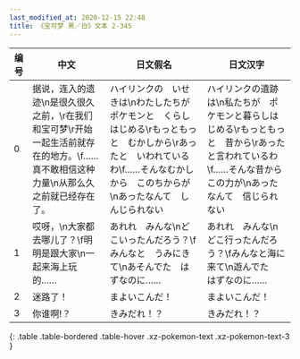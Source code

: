 ```yaml
---
last_modified_at: 2020-12-15 22:48
title: 《宝可梦 黑／白》文本 2-345
---
```

| 编号 | 中文 | 日文假名 | 日文汉字 |
| ---- | ---- | ---- | --- |
| 0 | 据说，连入的遗迹\n是很久很久之前，\r在我们和宝可梦\r开始一起生活前就存在的地方。\f……真不敢相信这种力量\n从那么久之前就已经存在了。 | ハイリンクの　いせきは\nわたしたちが　ポケモンと　くらしはじめる\rもっともっと　むかしから\rあったと　いわれているわ\f……そんなむかしから　このちからが\nあったなんて　しんじられない | ハイリンクの遺跡は\n私たちが　ポケモンと暮らしはじめる\rもっともっと　昔から\rあったと言われているわ\f……そんな昔から　この力が\nあったなんて　信じられない |
| 1 | 哎呀，\n大家都去哪儿了？\f明明是跟大家\n一起来海上玩的…… | あれれ　みんな\nどこいったんだろう？\fみんなと　うみにきて\nあそんでた　はずなのに…… | あれれ　みんな\nどこ行ったんだろう？\fみんなと海に来て\n遊んでた　はずなのに…… |
| 2 | 迷路了！ | まよいこんだ！ | まよいこんだ！ |
| 3 | 你谁啊!？ | きみだれ！？ | きみだれ！？ |
{: .table .table-bordered .table-hover .xz-pokemon-text .xz-pokemon-text-3 }